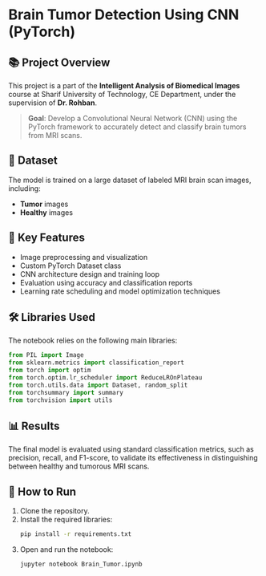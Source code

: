 # Brain Tumor Detection Using CNN (PyTorch)

## 📚 Project Overview

This project is a part of the **Intelligent Analysis of Biomedical Images** course at Sharif University of Technology, CE Department, under the supervision of **Dr. Rohban**.

> **Goal**: Develop a Convolutional Neural Network (CNN) using the PyTorch framework to accurately detect and classify brain tumors from MRI scans.

## 🧠 Dataset

The model is trained on a large dataset of labeled MRI brain scan images, including:
- **Tumor** images
- **Healthy** images

## 🚀 Key Features

- Image preprocessing and visualization
- Custom PyTorch Dataset class
- CNN architecture design and training loop
- Evaluation using accuracy and classification reports
- Learning rate scheduling and model optimization techniques

## 🛠️ Libraries Used

The notebook relies on the following main libraries:

```python
from PIL import Image
from sklearn.metrics import classification_report
from torch import optim
from torch.optim.lr_scheduler import ReduceLROnPlateau
from torch.utils.data import Dataset, random_split
from torchsummary import summary
from torchvision import utils
```

## 📊 Results

The final model is evaluated using standard classification metrics, such as precision, recall, and F1-score, to validate its effectiveness in distinguishing between healthy and tumorous MRI scans.

## 📝 How to Run

1. Clone the repository.
2. Install the required libraries:
   ```bash
   pip install -r requirements.txt
   ```
3. Open and run the notebook:
   ```bash
   jupyter notebook Brain_Tumor.ipynb
   ```
